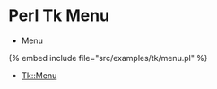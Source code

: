 # Perl Tk Menu

* Menu

{% embed include file="src/examples/tk/menu.pl" %}

* [Tk::Menu](https://metacpan.org/pod/Tk::Menu)


